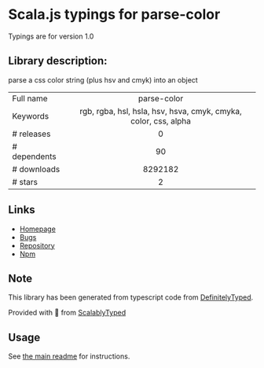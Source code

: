 
# Scala.js typings for parse-color

Typings are for version 1.0

## Library description:
parse a css color string (plus hsv and cmyk) into an object

|                    |                 |
| ------------------ | :-------------: |
| Full name          | parse-color |
| Keywords           | rgb, rgba, hsl, hsla, hsv, hsva, cmyk, cmyka, color, css, alpha |
| # releases         | 0 |
| # dependents       | 90 |
| # downloads        | 8292182 |
| # stars            | 2 |

## Links
- [Homepage](https://github.com/substack/parse-color)
- [Bugs](https://github.com/substack/parse-color/issues)
- [Repository](https://github.com/substack/parse-color)
- [Npm](https://www.npmjs.com/package/parse-color)
    


## Note
This library has been generated from typescript code from [DefinitelyTyped](https://definitelytyped.org).

Provided with :purple_heart: from [ScalablyTyped](https://github.com/oyvindberg/ScalablyTyped)

## Usage
See [the main readme](../../readme.md) for instructions.


